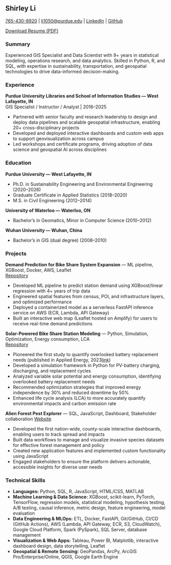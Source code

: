 ## Shirley Li

[765-430-8920](tel:+17654308920) | [li1050@purdue.edu](mailto:li1050@purdue.edu) | [LinkedIn](https://www.linkedin.com/in/yueli1) | [GitHub](https://github.com/lishirley89)

[Download Resume (PDF)](docs/Shirley_Li_Resume.pdf)

### Summary
Experienced GIS Specialist and Data Scientist with 9+ years in statistical modeling, operations research, and data analytics. Skilled in Python, R, and SQL, with expertise in sustainability, transportation, and geospatial technologies to drive data-informed decision-making.

### Experience
**Purdue University Libraries and School of Information Studies — West Lafayette, IN**  
GIS Specialist / Instructor / Analyst | 2016–2025
- Partnered with senior faculty and research leadership to design and deploy data pipelines and scalable geospatial infrastructure, enabling 20+ cross-disciplinary projects
- Developed and deployed interactive dashboards and custom web apps to support geovisualization across campus
- Led workshops and certificate programs, driving adoption of data science and geospatial AI across disciplines

### Education
**Purdue University — West Lafayette, IN**  
- Ph.D. in Sustainability Engineering and Environmental Engineering (2020–2026)  
- Graduate Certificate in Applied Statistics (2018–2020)  
- M.S. in Civil Engineering (2012–2014)

**University of Waterloo — Waterloo, ON**  
- Bachelor’s in Geomatics, Minor in Computer Science (2010–2012)

**Wuhan University — Wuhan, China**  
- Bachelor’s in GIS (dual degree) (2008–2010)

### Projects
**Demand Prediction for Bike Share System Expansion** — ML pipeline, XGBoost, Docker, AWS, Leaflet  
[Repository](https://github.com/lishirley89/Demand-Prediction-for-Bike-Share-System-Expansion)
- Developed ML pipeline to predict station demand using XGBoost/linear regression with 4+ years of trip data
- Engineered spatial features from census, POI, and infrastructure layers, and optimized performance
- Deployed a containerized model as a serverless FastAPI inference service on AWS (ECR, Lambda, API Gateway)
- Built an interactive web map (Leaflet hosted on Amplify) for users to receive real-time demand predictions

**Solar-Powered Bike Share Station Modeling** — Python, Simulation, Optimization, Energy consumption, LCA  
[Repository](https://github.com/lishirley89/Bike_share_solar_self_efficiency)

- Pioneered the first study to quantify overlooked battery replacement needs (published in Applied Energy, 2023[link](https://doi.org/10.1016/j.apenergy.2023.121505))
- Developed a simulation framework in Python for PV-battery charging, discharging, and replacement cycles
- Analyzed variable solar potential and energy consumption, identifying overlooked battery replacement needs
- Recommended optimization strategies that improved energy independence by 30% and reduced downtime by 50%
- Enhanced life cycle analysis (LCA) to more accurately quantify environmental impacts and carbon emission rate

**Alien Forest Pest Explorer** — SQL, JavaScript, Dashboard, Stakeholder collaboration
[Website](https://mapsweb.lib.purdue.edu/AFPE/)
- Developed the first nation-wide, county-scale interactive dashboards, enabling users to track spread and impacts
- Built data workflows to manage and visualize invasive species datasets for effective forest management and policy
- Created new application features and implemented custom functionality using JavaScript
- Engaged stakeholders to ensure the platform delivers actionable, accessible insights for diverse user needs

### Technical Skills
- **Languages:** Python, SQL, R, JavaScript, HTML/CSS, MATLAB
- **Machine Learning & Data Science:** XGBoost, scikit-learn, PyTorch, TensorFlow, regression models, statistical modeling, hypothesis testing, A/B testing, causal inference, metric design, feature engineering, model evaluation
- **Data Engineering & MLOps:** ETL, Docker, FastAPI, Git/GitHub, CI/CD (GitHub Actions), AWS (Lambda, API Gateway, ECR, S3, CloudWatch), Google Cloud Platform, Spark (PySpark), SQL Server, database management
- **Visualization & Web Apps:** Tableau, Power BI, Matplotlib, interactive dashboard design, data storytelling, Leaflet
- **Geospatial & Remote Sensing:** GeoPandas, ArcPy, ArcGIS Pro/Enterprise/Online, QGIS, Google Earth Engine

